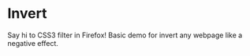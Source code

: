 # Invert
Say hi to CSS3 filter in Firefox! Basic demo for invert any webpage like a negative effect.
